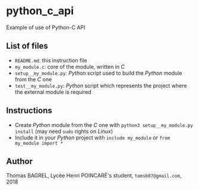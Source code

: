 # python_c_api
Example of use of Python-C API

## List of files

- `README.md`: this instruction file
- `my_module.c`: core of the module, written in *C*
- `setup__my_module.py`: *Python* script used to build the *Python* module from
    the *C* one
- `test__my_module.py`: *Python* script which represents the project where the
    external module is required

## Instructions

- Create *Python* module from the *C* one with `python3 setup__my_module.py
    install` (may need `sudo` rights on *Linux*)
- Include it in your *Python* project with `include my_module` or `from
    my_module import *`

## Author

Thomas BAGREL, Lycée Henri POINCARÉ's student, `tomsb07@gmail.com`, 2018
